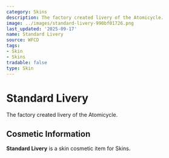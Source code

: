 ```yaml
---
category: Skins
description: The factory created livery of the Atomicycle.
image: ../images/standard-livery-990bf01726.png
last_updated: '2025-09-17'
name: Standard Livery
source: WFCD
tags:
- Skin
- Skins
tradable: false
type: Skin
---
```


# Standard Livery

The factory created livery of the Atomicycle.

## Cosmetic Information

**Standard Livery** is a skin cosmetic item for Skins.

